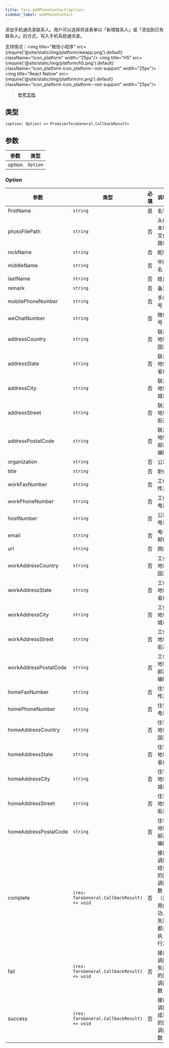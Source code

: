```yaml
---
title: Taro.addPhoneContact(option)
sidebar_label: addPhoneContact
---
```


添加手机通讯录联系人。用户可以选择将该表单以「新增联系人」或「添加到已有联系人」的方式，写入手机系统通讯录。

支持情况：<img title="微信小程序" src={require('@site/static/img/platform/weapp.png').default} className="icon_platform" width="25px"/> <img title="H5" src={require('@site/static/img/platform/h5.png').default} className="icon_platform icon_platform--not-support" width="25px"/> <img title="React Native" src={require('@site/static/img/platform/rn.png').default} className="icon_platform icon_platform--not-support" width="25px"/>

> [参考文档](https://developers.weixin.qq.com/miniprogram/dev/api/device/contact/wx.addPhoneContact.html)

## 类型

```tsx
(option: Option) => Promise<TaroGeneral.CallbackResult>
```

## 参数

| 参数 | 类型 |
| --- | --- |
| option | `Option` |

### Option

| 参数 | 类型 | 必填 | 说明 |
| --- | --- | :---: | --- |
| firstName | `string` | 是 | 名字 |
| photoFilePath | `string` | 否 | 头像本地文件路径 |
| nickName | `string` | 否 | 昵称 |
| middleName | `string` | 否 | 中间名 |
| lastName | `string` | 否 | 姓氏 |
| remark | `string` | 否 | 备注 |
| mobilePhoneNumber | `string` | 否 | 手机号 |
| weChatNumber | `string` | 否 | 微信号 |
| addressCountry | `string` | 否 | 联系地址国家 |
| addressState | `string` | 否 | 联系地址省份 |
| addressCity | `string` | 否 | 联系地址城市 |
| addressStreet | `string` | 否 | 联系地址街道 |
| addressPostalCode | `string` | 否 | 联系地址邮政编码 |
| organization | `string` | 否 | 公司 |
| title | `string` | 否 | 职位 |
| workFaxNumber | `string` | 否 | 工作传真 |
| workPhoneNumber | `string` | 否 | 工作电话 |
| hostNumber | `string` | 否 | 公司电话 |
| email | `string` | 否 | 电子邮件 |
| url | `string` | 否 | 网站 |
| workAddressCountry | `string` | 否 | 工作地址国家 |
| workAddressState | `string` | 否 | 工作地址省份 |
| workAddressCity | `string` | 否 | 工作地址城市 |
| workAddressStreet | `string` | 否 | 工作地址街道 |
| workAddressPostalCode | `string` | 否 | 工作地址邮政编码 |
| homeFaxNumber | `string` | 否 | 住宅传真 |
| homePhoneNumber | `string` | 否 | 住宅电话 |
| homeAddressCountry | `string` | 否 | 住宅地址国家 |
| homeAddressState | `string` | 否 | 住宅地址省份 |
| homeAddressCity | `string` | 否 | 住宅地址城市 |
| homeAddressStreet | `string` | 否 | 住宅地址街道 |
| homeAddressPostalCode | `string` | 否 | 住宅地址邮政编码 |
| complete | `(res: TaroGeneral.CallbackResult) => void` | 否 | 接口调用结束的回调函数（调用成功、失败都会执行） |
| fail | `(res: TaroGeneral.CallbackResult) => void` | 否 | 接口调用失败的回调函数 |
| success | `(res: TaroGeneral.CallbackResult) => void` | 否 | 接口调用成功的回调函数 |
